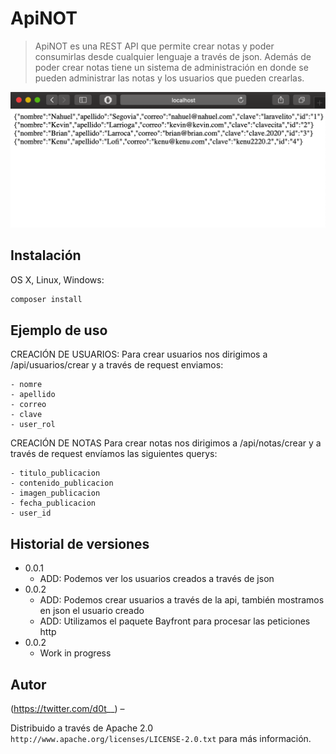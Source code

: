 # ApiNOT
> ApiNOT es una REST API que permite crear notas y poder consumirlas desde cualquier lenguaje a través de json. Además de poder crear notas tiene
un sistema de administración en donde se pueden administrar las notas y los usuarios que pueden crearlas.



![](apinot.png)

## Instalación

OS X, Linux, Windows:

```sh
composer install
```



## Ejemplo de uso

CREACIÓN DE USUARIOS:
Para crear usuarios nos dirigimos a /api/usuarios/crear y a través de request enviamos:
```
- nomre
- apellido
- correo
- clave
- user_rol
```

CREACIÓN DE NOTAS
Para crear notas nos dirigimos a /api/notas/crear y a través de request envíamos las siguientes querys:
```
- titulo_publicacion
- contenido_publicacion
- imagen_publicacion
- fecha_publicacion
- user_id
```


## Historial de versiones

* 0.0.1
    * ADD: Podemos ver los usuarios creados a través de json
* 0.0.2
    * ADD: Podemos crear usuarios a través de la api, también mostramos en json el usuario creado
    * ADD: Utilizamos el paquete Bayfront para procesar las peticiones http
* 0.0.2
    * Work in progress

## Autor

(https://twitter.com/d0t__) – 

Distribuido a través de Apache 2.0 ``http://www.apache.org/licenses/LICENSE-2.0.txt`` para más información.
